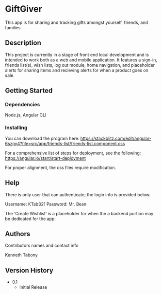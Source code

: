 # GiftGiver

This app is for sharing and tracking gifts amongst yourself, friends, and families.

## Description

This project is currently in a stage of front end local development and is intended to work both as a web and mobile application. It features a sign-in, friends list(s), wish lists, log out module, home navigation, and placeholder alerts for sharing items and recieving alerts for when a product goes on sale.

## Getting Started

### Dependencies

Node.js, Angular CLI

### Installing

You can download the program here: https://stackblitz.com/edit/angular-6szpy4?file=src/app/friends-list/friends-list.component.css

For a comprehensive list of steps for deployment, see the following: https://angular.io/start/start-deployment

For proper alignment, the css files require modification.


## Help

There is only user that can authenticate; the login info is provided below.

Username: KTab321
Password: Mr. Bean 

The 'Create Wishlist' is a placeholder for when the a backend portion may be dedicated for the app.

## Authors

Contributors names and contact info

Kenneth Tabony

## Version History

* 0.1
    * Initial Release
